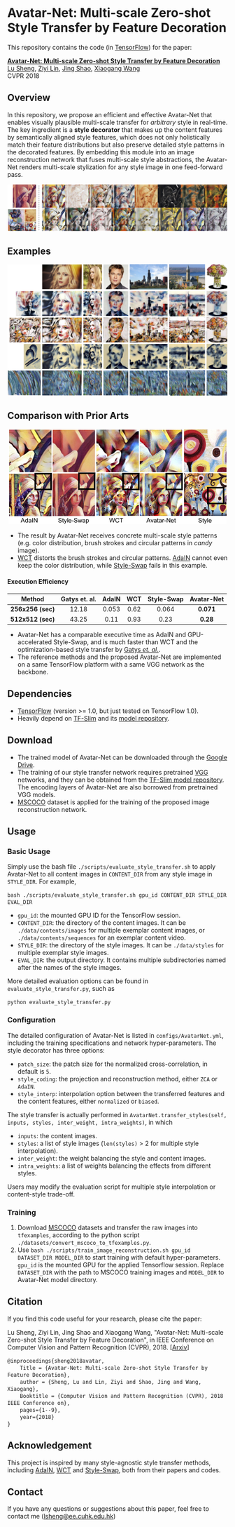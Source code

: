 # Avatar-Net: Multi-scale Zero-shot Style Transfer by Feature Decoration

This repository contains the code (in [TensorFlow](https://www.tensorflow.org/)) for the paper:

[__Avatar-Net: Multi-scale Zero-shot Style Transfer by Feature Decoration__](https://arxiv.org/abs/1805.03857)
<br>
[Lu Sheng](http://www.ee.cuhk.edu.hk/~lsheng/), [Ziyi Lin](mailto:linziyi@sensetime.com), [Jing Shao](http://www.ee.cuhk.edu.hk/~jshao/), [Xiaogang Wang](http://www.ee.cuhk.edu.hk/~xgwang/)
<br>
CVPR 2018

## Overview

In this repository, we propose an efficient and effective Avatar-Net that enables visually plausible multi-scale transfer for _arbitrary_ style in real-time. The key ingredient is a __style decorator__ that makes up the content features by semantically aligned style features, which does not only holistically match their feature distributions but also preserve detailed style patterns in the decorated features. By embedding this module into an image reconstruction network that fuses multi-scale style abstractions, the Avatar-Net renders multi-scale stylization for any style image in one feed-forward pass.

[teaser]: ./docs/figures/teaser.png
![teaser]

## Examples
[image_results]: ./docs/figures/image_results.png
![image_results]

## Comparison with Prior Arts

<p align='center'><img src="./docs/figures/closed_ups.png" width="500"></p>

- The result by Avatar-Net receives concrete multi-scale style patterns (e.g. color distribution, brush strokes and circular patterns in _candy_ image).
- [WCT](https://arxiv.org/abs/1705.08086) distorts the brush strokes and circular patterns. [AdaIN](https://arxiv.org/abs/1703.06868) cannot even keep the color distribution, while [Style-Swap](https://arxiv.org/abs/1612.04337) fails in this example.

#### Execution Efficiency
|Method| Gatys et. al. | AdaIN | WCT | Style-Swap | __Avatar-Net__ |
| :---:  | :---:       | :---: | :---: | :---:    | :---:         |
| __256x256 (sec)__ | 12.18 | 0.053 | 0.62 | 0.064 | __0.071__ |
| __512x512 (sec)__ | 43.25 | 0.11 | 0.93 | 0.23 | __0.28__ |

- Avatar-Net has a comparable executive time as AdaIN and GPU-accelerated Style-Swap, and is much faster than WCT and the optimization-based style transfer by [Gatys _et. al._](https://arxiv.org/abs/1508.06576).
- The reference methods and the proposed Avatar-Net are implemented on a same TensorFlow platform with a same VGG network as the backbone.

## Dependencies
- [TensorFlow](https://www.tensorflow.org/) (version >= 1.0, but just tested on TensorFlow 1.0).
- Heavily depend on [TF-Slim](https://github.com/tensorflow/tensorflow/tree/master/tensorflow/contrib/slim) and its [model repository](https://github.com/tensorflow/models/tree/master/research/slim).

## Download
- The trained model of Avatar-Net can be downloaded through the [Google Drive]().
- The training of our style transfer network requires pretrained [VGG](https://arxiv.org/abs/1409.1556) networks, and they can be obtained from the [TF-Slim model repository](ttps://github.com/tensorflow/models/tree/master/research/slim). The encoding layers of Avatar-Net are also borrowed from pretrained VGG models.
- [MSCOCO](http://cocodataset.org/#home) dataset is applied for the training of the proposed image reconstruction network.

## Usage

### Basic Usage

Simply use the bash file  `./scripts/evaluate_style_transfer.sh` to apply Avatar-Net to all content images in `CONTENT_DIR` from any style image in `STYLE_DIR`. For example,

    bash ./scripts/evaluate_style_transfer.sh gpu_id CONTENT_DIR STYLE_DIR EVAL_DIR 

- `gpu_id`: the mounted GPU ID for the TensorFlow session.
- `CONTENT_DIR`: the directory of the content images. It can be `./data/contents/images` for multiple exemplar content images, or `./data/contents/sequences` for an exemplar content video.
- `STYLE_DIR`: the directory of the style images. It can be `./data/styles` for multiple exemplar style images.
- `EVAL_DIR`: the output directory. It contains multiple subdirectories named after the names of the style images.

More detailed evaluation options can be found in `evaluate_style_transfer.py`, such as

    python evaluate_style_transfer.py

### Configuration

The detailed configuration of Avatar-Net is listed in `configs/AvatarNet.yml`, including the training specifications and network hyper-parameters. The style decorator has three options:

- `patch_size`: the patch size for the normalized cross-correlation, in default is `5`.
- `style_coding`: the projection and reconstruction method, either `ZCA` or `AdaIN`.
- `style_interp`: interpolation option between the transferred features and the content features, either `normalized` or `biased`.

The style transfer is actually performed in `AvatarNet.transfer_styles(self, inputs, styles, inter_weight, intra_weights)`, in which

- `inputs`: the content images.
- `styles`: a list of style images (`len(styles)` > 2 for multiple style interpolation).
- `inter_weight`: the weight balancing the style and content images.
- `intra_weights`: a list of weights balancing the effects from different styles.

Users may modify the evaluation script for multiple style interpolation or content-style trade-off.

### Training

1. Download [MSCOCO](http://cocodataset.org/#home) datasets and transfer the raw images into `tfexamples`, according to the python script `./datasets/convert_mscoco_to_tfexamples.py`.
2. Use `bash ./scripts/train_image_reconstruction.sh gpu_id DATASET_DIR MODEL_DIR` to start training with default hyper-parameters. `gpu_id` is the mounted GPU for the applied Tensorflow session. Replace `DATASET_DIR` with the path to MSCOCO training images and `MODEL_DIR` to Avatar-Net model directory.

## Citation

If you find this code useful for your research, please cite the paper:

Lu Sheng, Ziyi Lin, Jing Shao and Xiaogang Wang, "Avatar-Net: Multi-scale Zero-shot Style Transfer by Feature Decoration", in IEEE Conference on Computer Vision and Pattern Recognition (CVPR), 2018. [[Arxiv](https://arxiv.org/abs/1805.03857)]

```
@inproceedings{sheng2018avatar,
    Title = {Avatar-Net: Multi-scale Zero-shot Style Transfer by Feature Decoration},
    author = {Sheng, Lu and Lin, Ziyi and Shao, Jing and Wang, Xiaogang},
    Booktitle = {Computer Vision and Pattern Recognition (CVPR), 2018 IEEE Conference on},
    pages={1--9},
    year={2018}
}
```

## Acknowledgement

This project is inspired by many style-agnostic style transfer methods, including [AdaIN](https://arxiv.org/abs/1703.06868), [WCT](https://arxiv.org/abs/1705.08086) and [Style-Swap](https://arxiv.org/abs/1612.04337), both from their papers and codes.

## Contact

If you have any questions or suggestions about this paper, feel free to contact me ([lsheng@ee.cuhk.edu.hk](mailto:lsheng@ee.cuhk.edu.hk))
